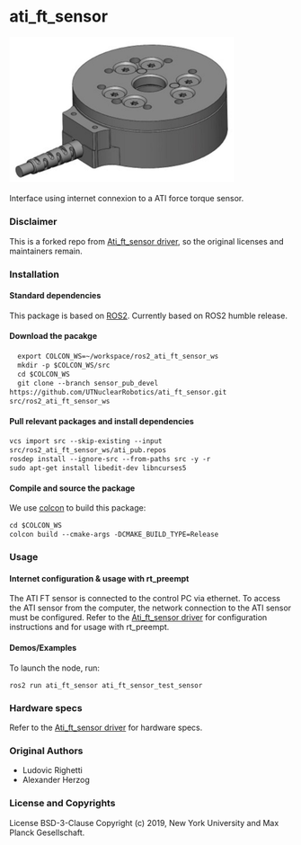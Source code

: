 # ati_ft_sensor
<img src="doc/images/ati_mini_40.jpg" width="400"><br>  
Interface using internet connexion to a ATI force torque sensor.

### Disclaimer 

This is a forked repo from [Ati_ft_sensor driver](https://github.com/open-dynamic-robot-initiative/ati_ft_sensor), so the original licenses and maintainers remain.

### Installation

#### Standard dependencies

This package is based on [ROS2](https://docs.ros.org/).
Currently based on ROS2 humble release.

#### Download the pacakge
```
  export COLCON_WS=~/workspace/ros2_ati_ft_sensor_ws
  mkdir -p $COLCON_WS/src
  cd $COLCON_WS
  git clone --branch sensor_pub_devel  https://github.com/UTNuclearRobotics/ati_ft_sensor.git src/ros2_ati_ft_sensor_ws
  ```

#### Pull relevant packages and install dependencies
```
vcs import src --skip-existing --input src/ros2_ati_ft_sensor_ws/ati_pub.repos
rosdep install --ignore-src --from-paths src -y -r
sudo apt-get install libedit-dev libncurses5
```

#### Compile and source the package

We use [colcon](https://github.com/machines-in-motion/machines-in-motion.github.io/wiki/use_colcon)
to build this package:
```
cd $COLCON_WS
colcon build --cmake-args -DCMAKE_BUILD_TYPE=Release
```

### Usage

#### Internet configuration & usage with rt_preempt

The ATI FT sensor is connected to the control PC via ethernet. To access the ATI sensor from the computer, the network connection to the ATI sensor must be configured. Refer to the [Ati_ft_sensor driver](https://github.com/open-dynamic-robot-initiative/ati_ft_sensor) for configuration instructions and for usage with rt_preempt.

#### Demos/Examples
To launch the node, run: 
  ```
  ros2 run ati_ft_sensor ati_ft_sensor_test_sensor
  ```
 
### Hardware specs
Refer to the [Ati_ft_sensor driver](https://github.com/open-dynamic-robot-initiative/ati_ft_sensor) for hardware specs. 

### Original Authors

- Ludovic Righetti
- Alexander Herzog

### License and Copyrights

License BSD-3-Clause
Copyright (c) 2019, New York University and Max Planck Gesellschaft.

